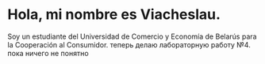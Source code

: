 # Hola, mi nombre es Viacheslau.
Soy un estudiante del Universidad de Comercio y Economía de Belarús para la Cooperación al Consumidor.
теперь делаю лабораторную работу №4. пока ничего не понятно
